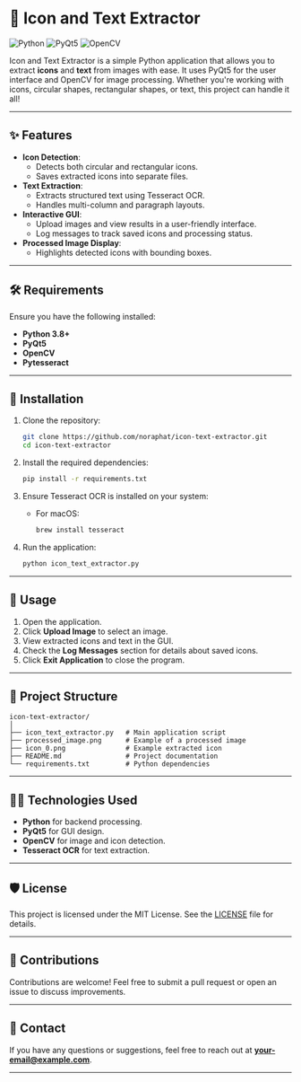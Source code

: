 
# 🎨 Icon and Text Extractor

![Python](https://img.shields.io/badge/Python-3.8%2B-blue?logo=python&logoColor=white)
![PyQt5](https://img.shields.io/badge/PyQt5-GUI-green?logo=qt)
![OpenCV](https://img.shields.io/badge/OpenCV-ImageProcessing-orange?logo=opencv)

Icon and Text Extractor is a simple Python application that allows you to extract **icons** and **text** from images with ease. It uses PyQt5 for the user interface and OpenCV for image processing. Whether you're working with icons, circular shapes, rectangular shapes, or text, this project can handle it all!

---

## ✨ Features
- **Icon Detection**:
  - Detects both circular and rectangular icons.
  - Saves extracted icons into separate files.
- **Text Extraction**:
  - Extracts structured text using Tesseract OCR.
  - Handles multi-column and paragraph layouts.
- **Interactive GUI**:
  - Upload images and view results in a user-friendly interface.
  - Log messages to track saved icons and processing status.
- **Processed Image Display**:
  - Highlights detected icons with bounding boxes.

---

## 🛠️ Requirements
Ensure you have the following installed:
- **Python 3.8+**
- **PyQt5**
- **OpenCV**
- **Pytesseract**

---

## 🚀 Installation
1. Clone the repository:
   ```bash
   git clone https://github.com/noraphat/icon-text-extractor.git
   cd icon-text-extractor
   ```

2. Install the required dependencies:
   ```bash
   pip install -r requirements.txt
   ```

3. Ensure Tesseract OCR is installed on your system:
   - For macOS:
     ```bash
     brew install tesseract
     ```

4. Run the application:
   ```bash
   python icon_text_extractor.py
   ```

---

## 🎯 Usage
1. Open the application.
2. Click **Upload Image** to select an image.
3. View extracted icons and text in the GUI.
4. Check the **Log Messages** section for details about saved icons.
5. Click **Exit Application** to close the program.

---

## 📂 Project Structure
```plaintext
icon-text-extractor/
│
├── icon_text_extractor.py   # Main application script
├── processed_image.png      # Example of a processed image
├── icon_0.png               # Example extracted icon
├── README.md                # Project documentation
└── requirements.txt         # Python dependencies
```

---

## 🧑‍💻 Technologies Used
- **Python** for backend processing.
- **PyQt5** for GUI design.
- **OpenCV** for image and icon detection.
- **Tesseract OCR** for text extraction.

---

## 🛡️ License
This project is licensed under the MIT License. See the [LICENSE](LICENSE) file for details.

---

## 🌟 Contributions
Contributions are welcome! Feel free to submit a pull request or open an issue to discuss improvements.

---

## 📧 Contact
If you have any questions or suggestions, feel free to reach out at **your-email@example.com**.

---
